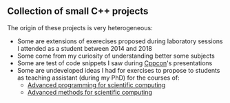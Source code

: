 ## Collection of small C++ projects

The origin of these projects is very heterogeneous:
- Some are extensions of exerecises proposed during laboratory sessions I attended as a student between 2014 and 2018
- Some come from my curiosity of understanding better some subjects
- Some are test of code snippets I saw during [Cppcon](https://cppcon.org/)'s presentations 
- Some are undeveloped ideas I had for exercises to propose to students as teaching assistant (during my PhD) for the courses of:
  - [Advanced programming for scientific computing](https://github.com/pacs-course/pacs-examples)
  - [Advanced methods for scientific computing](https://github.com/HPC-Courses/AMSC-Examples)